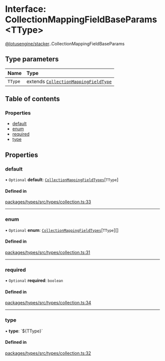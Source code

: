 # Interface: CollectionMappingFieldBaseParams<TType\>

[@lotusengine/stacker](../wiki/@lotusengine.stacker).[<internal>](../wiki/@lotusengine.stacker.%3Cinternal%3E).CollectionMappingFieldBaseParams

## Type parameters

| Name | Type |
| :------ | :------ |
| `TType` | extends [`CollectionMappingFieldType`](../wiki/@lotusengine.stacker.%3Cinternal%3E.CollectionMappingFieldType) |

## Table of contents

### Properties

- [default](../wiki/@lotusengine.stacker.%3Cinternal%3E.CollectionMappingFieldBaseParams#default)
- [enum](../wiki/@lotusengine.stacker.%3Cinternal%3E.CollectionMappingFieldBaseParams#enum)
- [required](../wiki/@lotusengine.stacker.%3Cinternal%3E.CollectionMappingFieldBaseParams#required)
- [type](../wiki/@lotusengine.stacker.%3Cinternal%3E.CollectionMappingFieldBaseParams#type)

## Properties

### default

• `Optional` **default**: [`CollectionMappingFieldTypes`](../wiki/@lotusengine.stacker.%3Cinternal%3E#collectionmappingfieldtypes)[`TType`]

#### Defined in

[packages/types/src/types/collection.ts:33](https://github.com/lotusengine/sdk/blob/f1f5297/packages/types/src/types/collection.ts#L33)

___

### enum

• `Optional` **enum**: [`CollectionMappingFieldTypes`](../wiki/@lotusengine.stacker.%3Cinternal%3E#collectionmappingfieldtypes)[`TType`][]

#### Defined in

[packages/types/src/types/collection.ts:31](https://github.com/lotusengine/sdk/blob/f1f5297/packages/types/src/types/collection.ts#L31)

___

### required

• `Optional` **required**: `boolean`

#### Defined in

[packages/types/src/types/collection.ts:34](https://github.com/lotusengine/sdk/blob/f1f5297/packages/types/src/types/collection.ts#L34)

___

### type

• **type**: \`${TType}\`

#### Defined in

[packages/types/src/types/collection.ts:32](https://github.com/lotusengine/sdk/blob/f1f5297/packages/types/src/types/collection.ts#L32)
